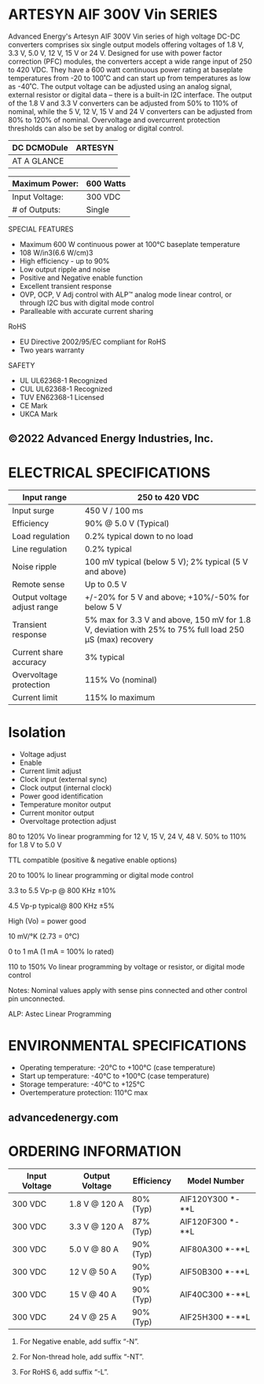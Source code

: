 # ARTESYN AIF 300V Vin SERIES

Advanced Energy's Artesyn AIF 300V Vin series of high voltage DC-DC converters comprises six single output models offering voltages of 1.8 V, 3.3 V, 5.0 V, 12 V, 15 V or 24 V. Designed for use with power factor correction (PFC) modules, the converters accept a wide range input of 250 to 420 VDC. They have a 600 watt continuous power rating at baseplate temperatures from -20 to 100˚C and can start up from temperatures as low as -40˚C. The output voltage can be adjusted using an analog signal, external resistor or digital data – there is a built-in I2C interface. The output of the 1.8 V and 3.3 V converters can be adjusted from 50% to 110% of nominal, while the 5 V, 12 V, 15 V and 24 V converters can be adjusted from 80% to 120% of nominal. Overvoltage and overcurrent protection thresholds can also be set by analog or digital control.

|DC DCMODule|ARTESYN|
|---|---|
|AT A GLANCE| |

|Maximum Power:|600 Watts|
|---|---|
|Input Voltage:|300 VDC|
|# of Outputs:|Single|

SPECIAL FEATURES

- Maximum 600 W continuous power at 100°C baseplate temperature
- 108 W/in3(6.6 W/cm)3
- High efficiency - up to 90%
- Low output ripple and noise
- Positive and Negative enable function
- Excellent transient response
- OVP, OCP, V Adj control with ALP™ analog mode linear control, or through I2C bus with digital mode control
- Paralleable with accurate current sharing

RoHS

- EU Directive 2002/95/EC compliant for RoHS
- Two years warranty

SAFETY

- UL UL62368-1 Recognized
- CUL UL62368-1 Recognized
- TUV EN62368-1 Licensed
- CE Mark
- UKCA Mark

&copy;2022 Advanced Energy Industries, Inc.
---
# ELECTRICAL SPECIFICATIONS

|Input range|250 to 420 VDC|
|---|---|
|Input surge|450 V / 100 ms|
|Efficiency|90% @ 5.0 V (Typical)|
|Load regulation|0.2% typical down to no load|
|Line regulation|0.2% typical|
|Noise ripple|100 mV typical (below 5 V); 2% typical (5 V and above)|
|Remote sense|Up to 0.5 V|
|Output voltage adjust range|+/-20% for 5 V and above; +10%/-50% for below 5 V|
|Transient response|5% max for 3.3 V and above, 150 mV for 1.8 V, deviation with 25% to 75% full load 250 μS (max) recovery|
|Current share accuracy|3% typical|
|Overvoltage protection|115% Vo (nominal)|
|Current limit|115% Io maximum|

# Isolation

- Voltage adjust
- Enable
- Current limit adjust
- Clock input (external sync)
- Clock output (internal clock)
- Power good identification
- Temperature monitor output
- Current monitor output
- Overvoltage protection adjust

80 to 120% Vo linear programming for 12 V, 15 V, 24 V, 48 V. 50% to 110% for 1.8 V to 5.0 V

TTL compatible (positive & negative enable options)

20 to 100% Io linear programming or digital mode control

3.3 to 5.5 Vp-p @ 800 KHz ±10%

4.5 Vp-p typical@ 800 KHz ±5%

High (Vo) = power good

10 mV/°K (2.73 = 0°C)

0 to 1 mA (1 mA = 100% Io rated)

110 to 150% Vo linear programming by voltage or resistor, or digital mode control

Notes: Nominal values apply with sense pins connected and other control pin unconnected.

ALP: Astec Linear Programming

# ENVIRONMENTAL SPECIFICATIONS

- Operating temperature: -20°C to +100°C (case temperature)
- Start up temperature: -40°C to +100°C (case temperature)
- Storage temperature: -40°C to +125°C
- Overtemperature protection: 110°C max

advancedenergy.com
---
# ORDERING INFORMATION

|Input Voltage|Output Voltage|Efficiency|Model Number|
|---|---|---|---|
|300 VDC|1.8 V @ 120 A|80% (Typ)|AIF120Y300 *-**L|
|300 VDC|3.3 V @ 120 A|87% (Typ)|AIF120F300 *-**L|
|300 VDC|5.0 V @ 80 A|90% (Typ)|AIF80A300 *-**L|
|300 VDC|12 V @ 50 A|90% (Typ)|AIF50B300 *-**L|
|300 VDC|15 V @ 40 A|90% (Typ)|AIF40C300 *-**L|
|300 VDC|24 V @ 25 A|90% (Typ)|AIF25H300 *-**L|

1. For Negative enable, add suffix “-N”.

2. For Non-thread hole, add suffix “-NT”.

3. For RoHS 6, add suffix “-L”.